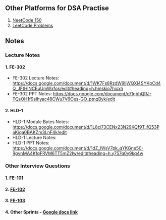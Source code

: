 ## Other Platforms for DSA Practise

1. [NeetCode 150](https://neetcode.io/practice)
2. [LeetCode Problems](https://leetcode.com/problemset/)

## Notes

### Lecture Notes

#### 1. FE-302

- FE-302 Lecture Notes: https://docs.google.com/document/d/1WK7Fs8RzdW9ljWQXl4SYKpCd4Q_JFtHlNCEuUmWxfos/edit#heading=h.hmskio7hicxh
- FE-302 PPT Notes: https://docs.google.com/document/d/1qbhQRJ-TQsOH1f9sIhyac48CWu7V6Oes-GO_ptnqByk/edit

#### 2. HLD-1

- HLD-1 Module Bytes Notes: https://docs.google.com/document/d/1L8ci73CENx23N29KQf9T_fQ53PaKiqa0BAKZm3LnF4k/edit
- HLD-1 Lecture Notes:
- HLD-1 PPT Notes: https://docs.google.com/document/d/1dZ_lWsV7pk_qYKGne50-RgvnMA4KfqFRVM6TT5mZ2Iw/edit#heading=h.y757q0y9kq4w


### Other Interview Questions
#### 1. [FE-101](./other-interview-questions/FE-101.md)
#### 2. [FE-102](./other-interview-questions/FE-102.md)
#### 3. [FE-103](./other-interview-questions/FE-103.md)
#### 4. Other Sprints - [Google docs link](https://docs.google.com/document/d/11dg2QV8ev8at5TvSK199dvA6DQApNG0501rnvAwmwtA/edit?tab=t.lr21s77mc8cu)
